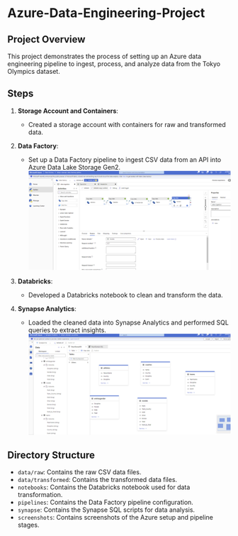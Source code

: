 # Azure-Data-Engineering-Project

## Project Overview
This project demonstrates the process of setting up an Azure data engineering pipeline to ingest, process, and analyze data from the Tokyo Olympics dataset.

## Steps
1. **Storage Account and Containers**:
   - Created a storage account with containers for raw and transformed data.
     
2. **Data Factory**:
   - Set up a Data Factory pipeline to ingest CSV data from an API into Azure Data Lake Storage Gen2.
![Data Factory](https://github.com/PolinaBurova/Azure-Data-Engineering-Project/blob/main/screenshots/pipeline.png)

3. **Databricks**:
   - Developed a Databricks notebook to clean and transform the data.

4. **Synapse Analytics**:
   - Loaded the cleaned data into Synapse Analytics and performed SQL queries to extract insights.
![Synapse](https://github.com/PolinaBurova/Azure-Data-Engineering-Project/blob/main/screenshots/synapse_analytics.png)

## Directory Structure
- `data/raw`: Contains the raw CSV data files.
- `data/transformed`: Contains the transformed data files.
- `notebooks`: Contains the Databricks notebook used for data transformation.
- `pipelines`: Contains the Data Factory pipeline configuration.
- `synapse`: Contains the Synapse SQL scripts for data analysis.
- `screenshots`: Contains screenshots of the Azure setup and pipeline stages.
